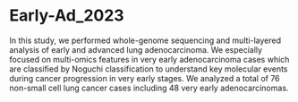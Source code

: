 # Early-Ad_2023
In this study, we performed whole-genome sequencing and multi-layered analysis of early and advanced lung adenocarcinoma. We especially focused on multi-omics features in very early adenocarcinoma cases which are classified by Noguchi classification to understand key molecular events during cancer progression in very early stages. We analyzed a total of 76 non-small cell lung cancer cases including 48 very early adenocarcinomas.

